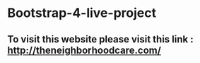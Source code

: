 # Bootstrap-4-live-project
## To visit this website please visit this link : http://theneighborhoodcare.com/

